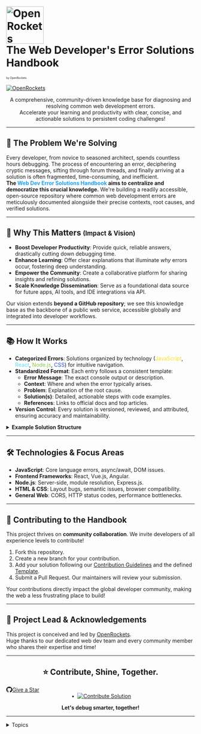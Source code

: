 <h1 width ="100%" align="left">
  <img src="https://i.ibb.co/YB4ZZfRN/210044478.png" width="100" alt="OpenRockets" /><br>
  <span>The Web Developer's Error Solutions Handbook</span>
    
</h1>
<h9 style="font-size:50%">by OpenRockets</h9>

[![OpenRockets](https://img.shields.io/badge/OpenRockets-Verified%20Contributor-white?labelColor=black&style=for-the-badge&logo=Rocket&logoColor=white&link=https://www.github.com/openrockets)](https://www.github.com/openrockets)

<p align="center">
  <span>A comprehensive, community-driven knowledge base for diagnosing and resolving common web development errors.</span><br>
  <span>Accelerate your learning and productivity with clear, concise, and actionable solutions to persistent coding challenges!</span>
</p>

---

<h2>🌟 The Problem We're Solving</h2>
<p>
  Every developer, from novice to seasoned architect, spends countless hours debugging. The process of encountering an error, deciphering cryptic messages, sifting through forum threads, and finally arriving at a solution is often fragmented, time-consuming, and inefficient.<br>
  <strong>The <span style="color:#1da1f2;">Web Dev Error Solutions Handbook</span> aims to centralize and democratize this crucial knowledge.</strong> We're building a readily accessible, open-source repository where common web development errors are meticulously documented alongside their precise contexts, root causes, and verified solutions.
</p>

---

<h2>🎯 Why This Matters <span style="font-size:0.8em;">(Impact & Vision)</span></h2>
<ul>
  <li><b>Boost Developer Productivity</b>: Provide quick, reliable answers, drastically cutting down debugging time.</li>
  <li><b>Enhance Learning</b>: Offer clear explanations that illuminate <i>why</i> errors occur, fostering deep understanding.</li>
  <li><b>Empower the Community</b>: Create a collaborative platform for sharing insights and refining solutions.</li>
  <li><b>Scale Knowledge Dissemination</b>: Serve as a foundational data source for future apps, AI tools, and IDE integrations via API.</li>
</ul>
<p>
  Our vision extends <b>beyond a GitHub repository</b>; we see this knowledge base as the backbone of a public web service, accessible globally and integrated into developer workflows.
</p>

---

<h2>📚 How It Works</h2>
<ul>
  <li><b>Categorized Errors</b>: Solutions organized by technology (<span style="color:#f7df1e;">JavaScript</span>, <span style="color:#61dafb;">React</span>, <span style="color:#8cc84b;">Node.js</span>, <span style="color:#264de4;">CSS</span>) for intuitive navigation.</li>
  <li><b>Standardized Format</b>: Each entry follows a consistent template:
    <ul>
      <li><b>Error Message</b>: The exact console output or description.</li>
      <li><b>Context</b>: Where and when the error typically arises.</li>
      <li><b>Problem</b>: Explanation of the root cause.</li>
      <li><b>Solution(s)</b>: Detailed, actionable steps with code examples.</li>
      <li><b>References</b>: Links to official docs and top articles.</li>
    </ul>
  </li>
  <li><b>Version Control</b>: Every solution is versioned, reviewed, and attributed, ensuring accuracy and maintainability.</li>
</ul>

<details>
  <summary><b>Example Solution Structure</b></summary>
  See <a href="https://github.com/OpenRockets/web-dev-error-solutions/blob/main/errors/javascript/jquery-uncaught-referenceerror-is-not-defined.md">
    errors/javascript/jquery-uncaught-referenceerror-is-not-defined.md
  </a> for a detailed entry.
</details>

---

<h2>🛠️ Technologies & Focus Areas</h2>
<ul>
  <li><b>JavaScript</b>: Core language errors, async/await, DOM issues.</li>
  <li><b>Frontend Frameworks</b>: React, Vue.js, Angular.</li>
  <li><b>Node.js</b>: Server-side, module resolution, Express.js.</li>
  <li><b>HTML & CSS</b>: Layout bugs, semantic issues, browser compatibility.</li>
  <li><b>General Web</b>: CORS, HTTP status codes, performance bottlenecks.</li>
</ul>

---

<h2>🤝 Contributing to the Handbook</h2>
<p>
  This project thrives on <b>community collaboration</b>. We invite developers of all experience levels to contribute!
</p>
<ol>
  <li>Fork this repository.</li>
  <li>Create a new branch for your contribution.</li>
  <li>Add your solution following our <a href="https://github.com/OpenRockets/web-dev-error-solutions/blob/main/CONTRIBUTING.md">Contribution Guidelines</a> and the defined <a href="https://github.com/OpenRockets/web-dev-error-solutions/blob/main/TEMPLATE.md">Template</a>.</li>
  <li>Submit a Pull Request. Our maintainers will review your submission.</li>
</ol>
<p>
  Your contributions directly impact the global developer community, making the web a less frustrating place to build!
</p>

---

<h2>👤 Project Lead & Acknowledgements</h2>
<p>
  This project is conceived and led by <a href="https://github.com/OpenRockets">OpenRockets</a>. <br>
  Huge thanks to our dedicated web dev team and every community member who shares their expertise and time!
</p>

---

<h2 align="center">⭐️ Contribute, Shine, Together.</h2>
<p align="center">
  <a style="display:flex;" href="https://github.com/OpenRockets/web-dev-error-solutions/stargazers">
    <svg xmlns="http://www.w3.org/2000/svg" width="16" height="16" fill="currentColor" class="bi bi-github" viewBox="0 0 16 16">
  <path d="M8 0C3.58 0 0 3.58 0 8c0 3.54 2.29 6.53 5.47 7.59.4.07.55-.17.55-.38 0-.19-.01-.82-.01-1.49-2.01.37-2.53-.49-2.69-.94-.09-.23-.48-.94-.82-1.13-.28-.15-.68-.52-.01-.53.63-.01 1.08.58 1.23.82.72 1.21 1.87.87 2.33.66.07-.52.28-.87.51-1.07-1.78-.2-3.64-.89-3.64-3.95 0-.87.31-1.59.82-2.15-.08-.2-.36-1.02.08-2.12 0 0 .67-.21 2.2.82.64-.18 1.32-.27 2-.27s1.36.09 2 .27c1.53-1.04 2.2-.82 2.2-.82.44 1.1.16 1.92.08 2.12.51.56.82 1.27.82 2.15 0 3.07-1.87 3.75-3.65 3.95.29.25.54.73.54 1.48 0 1.07-.01 1.93-.01 2.2 0 .21.15.46.55.38A8.01 8.01 0 0 0 16 8c0-4.42-3.58-8-8-8"/>
</svg>
    Give a Star
  </a>
  <span> &nbsp;•&nbsp; </span>
  <a href="https://github.com/OpenRockets/web-dev-error-solutions/issues/new?assignees=&labels=enhancement&template=solution-template.md&title=Add+solution%3A+">
    <img src="https://img.shields.io/badge/contribute-Add%20a%20solution-blue?style=flat-square" alt="Contribute Solution"/>
  </a>
</p>
<p align="center">
  <b>Let's debug smarter, together!</b>
</p>

---

<details>
  <summary>Topics</summary>
  <span>
    web-development, errors, solutions, debugging, troubleshooting, javascript, frontend, backend, react, nodejs, css, html, open-source, developer-tools, programming
  </span>
</details>
